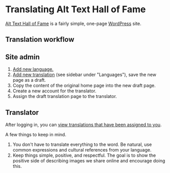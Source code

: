 # Translating Alt Text Hall of Fame

[Alt Text Hall of Fame](https://alttexthalloffame.org/) is a fairly simple, one-page [WordPress](https://wordpress.org/) site. 

## Translation workflow

## Site admin

1. [Add new language.](https://alttexthalloffame.org/wp-admin/admin.php?page=mlang)
2. [Add new translation](https://alttexthalloffame.org/wp-admin/post.php?post=2&action=edit) (see sidebar under "Languages"), save the new page as a draft.
3. Copy the content of the original home page into the new draft page.
4. Create a new account for the translator.
5. Assign the draft translation page to the translator.

## Translator

After logging in, you can [view translations that have been assigned to you](https://alttexthalloffame.org/wp-admin/edit.php?post_type=page).

A few things to keep in mind.

1. You don't have to translate everything to the word. Be natural, use common expressions and cultural references from your language. 
2. Keep things simple, positive, and respectful. The goal is to show the positive side of describing images we share online and encourage doing this.

